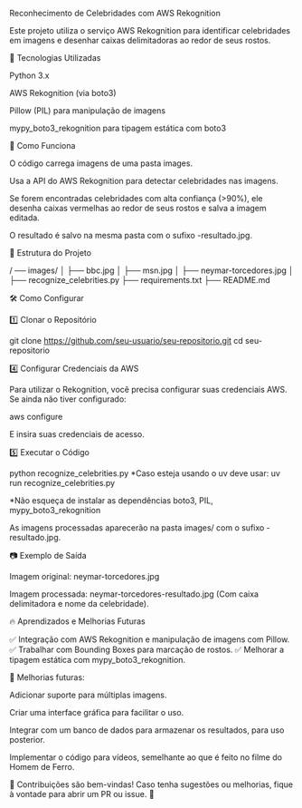 Reconhecimento de Celebridades com AWS Rekognition

Este projeto utiliza o serviço AWS Rekognition para identificar celebridades em imagens e desenhar caixas delimitadoras ao redor de seus rostos.

📌 Tecnologias Utilizadas

Python 3.x

AWS Rekognition (via boto3)

Pillow (PIL) para manipulação de imagens

mypy_boto3_rekognition para tipagem estática com boto3

🚀 Como Funciona

O código carrega imagens de uma pasta images.

Usa a API do AWS Rekognition para detectar celebridades nas imagens.

Se forem encontradas celebridades com alta confiança (>90%), ele desenha caixas vermelhas ao redor de seus rostos e salva a imagem editada.

O resultado é salvo na mesma pasta com o sufixo -resultado.jpg.

📂 Estrutura do Projeto

/ ── images/
│   ├── bbc.jpg
│   ├── msn.jpg
│   ├── neymar-torcedores.jpg
│
├── recognize_celebrities.py
├── requirements.txt
├── README.md

🛠️ Como Configurar

1️⃣ Clonar o Repositório

git clone https://github.com/seu-usuario/seu-repositorio.git
cd seu-repositorio


4️⃣ Configurar Credenciais da AWS

Para utilizar o Rekognition, você precisa configurar suas credenciais AWS. Se ainda não tiver configurado:

aws configure

E insira suas credenciais de acesso.

5️⃣ Executar o Código

python recognize_celebrities.py
*Caso esteja usando o uv deve usar: uv run recognize_celebrities.py

*Não esqueça de instalar as dependências boto3, PIL, mypy_boto3_rekognition

As imagens processadas aparecerão na pasta images/ com o sufixo -resultado.jpg.

📷 Exemplo de Saída

Imagem original: neymar-torcedores.jpg

Imagem processada: neymar-torcedores-resultado.jpg (Com caixa delimitadora e nome da celebridade).

🔥 Aprendizados e Melhorias Futuras

✅ Integração com AWS Rekognition e manipulação de imagens com Pillow.
✅ Trabalhar com Bounding Boxes para marcação de rostos.
✅ Melhorar a tipagem estática com mypy_boto3_rekognition.

📌 Melhorias futuras:

Adicionar suporte para múltiplas imagens.

Criar uma interface gráfica para facilitar o uso.

Integrar com um banco de dados para armazenar os resultados, para uso posterior.

Implementar o código para vídeos, semelhante ao que é feito no filme do Homem de Ferro.

📢 Contribuições são bem-vindas! Caso tenha sugestões ou melhorias, fique à vontade para abrir um PR ou issue. 🚀

